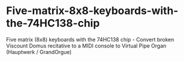 # Five-matrix-8x8-keyboards-with-the-74HC138-chip
Five matrix (8x8) keyboards with the 74HC138 chip - 
Convert broken Viscount Domus recitative to a MIDI console to Virtual Pipe Organ (Hauptwerk / GrandOrgue)
